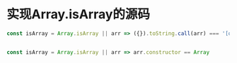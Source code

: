 # 实现Array.isArray的源码

```js
const isArray = Array.isArray || arr => ({}).toString.call(arr) === '[object Array]'


const isArray = Array.isArray || arr => arr.constructor == Array
```

